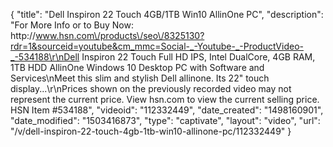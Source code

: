 {
    "title": "Dell Inspiron 22 Touch 4GB\/1TB Win10 AllinOne PC",
    "description": "For More Info or to Buy Now: http:\/\/www.hsn.com\/products\/seo\/8325130?rdr=1&sourceid=youtube&cm_mmc=Social-_-Youtube-_-ProductVideo-_-534188\r\nDell Inspiron 22 Touch Full HD IPS, Intel DualCore, 4GB RAM, 1TB HDD AllinOne Windows 10 Desktop PC with Software and Services\nMeet this slim and stylish Dell allinone. Its 22\" touch display...\r\nPrices shown on the previously recorded video may not represent the current price.  View hsn.com to view the current selling price. HSN Item #534188",
    "videoid": "112332449",
    "date_created": "1498160901",
    "date_modified": "1503416873",
    "type": "captivate",
    "layout": "video",
    "url": "\/v\/dell-inspiron-22-touch-4gb-1tb-win10-allinone-pc\/112332449"
}
